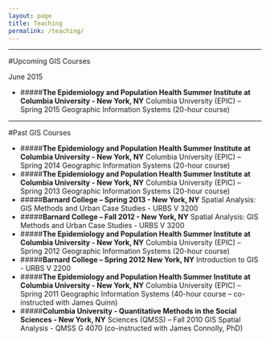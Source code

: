 ```yaml
---
layout: page
title: Teaching
permalink: /teaching/
---
```


<!--This is the base Jekyll theme. You can find out more info about customizing your Jekyll theme, as well as basic Jekyll usage documentation at [jekyllrb.com](http://jekyllrb.com/)

You can find the source code for the Jekyll new theme at: [github.com/jglovier/jekyll-new](https://github.com/jglovier/jekyll-new)

You can find the source code for Jekyll at [github.com/jekyll/jekyll](https://github.com/jekyll/jekyll)
-->

---

#Upcoming GIS Courses

June 2015

* #####**The Epidemiology and Population Health Summer Institute at Columbia University - New York, NY** 
Columbia University (EPIC) – Spring 2015 
Geographic Information Systems (20-hour course) 

---

#Past GIS Courses
* #####**The Epidemiology and Population Health Summer Institute at Columbia University - New York, NY** 
Columbia University (EPIC) – Spring 2014 
Geographic Information Systems (20-hour course) 
* #####**The Epidemiology and Population Health Summer Institute at Columbia University - New York, NY** 
Columbia University (EPIC) – Spring 2013 
Geographic Information Systems (20-hour course) 
* #####**Barnard College – Spring 2013 - New York, NY** 
Spatial Analysis: GIS Methods and Urban Case Studies - URBS V 3200 
* #####**Barnard College – Fall 2012 - New York, NY** 
Spatial Analysis: GIS Methods and Urban Case Studies - URBS V 3200 
* #####**The Epidemiology and Population Health Summer Institute at Columbia University - New York, NY** 
Columbia University (EPIC) – Spring 2012 
Geographic Information Systems (20-hour course) 
* #####**Barnard College – Spring 2012 New York, NY** 
Introduction to GIS - URBS V 2200 
* #####**The Epidemiology and Population Health Summer Institute at Columbia University - New York, NY** 
Columbia University (EPIC) – Spring 2011 
Geographic Information Systems (40-hour course – co-instructed with James Quinn) 
* #####**Columbia University - Quantitative Methods in the Social Sciences - New York, NY** 
Sciences (QMSS) – Fall 2010 
GIS Spatial Analysis - QMSS G 4070 (co-instructed with James Connolly, PhD)